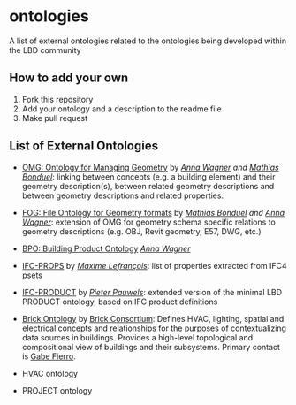 # ontologies
A list of external ontologies related to the ontologies being developed within the LBD community

## How to add your own
1. Fork this repository
2. Add your ontology and a description to the readme file
3. Make pull request

## List of External Ontologies

* [OMG: Ontology for Managing Geometry](https://w3id.org/omg) by *[Anna Wagner](https://www.researchgate.net/profile/Anna_Wagner13) and [Mathias Bonduel](https://www.researchgate.net/profile/Mathias_Bonduel)*: linking between concepts (e.g. a building element) and their geometry description(s), between related geometry descriptions and between geometry descriptions and related properties. 

* [FOG: File Ontology for Geometry formats](https://w3id.org/fog) by *[Mathias Bonduel](https://www.researchgate.net/profile/Mathias_Bonduel) and [Anna Wagner](https://www.researchgate.net/profile/Anna_Wagner13)*: extension of OMG for geometry schema specific relations to geometry descriptions (e.g. OBJ, Revit geometry, E57, DWG, etc.)

* [BPO: Building Product Ontology](https://w3id.org/bpo) *[Anna Wagner](https://www.researchgate.net/profile/Anna_Wagner13)*

* [IFC-PROPS](https://github.com/maximelefrancois86/props) by *[Maxime Lefrançois](http://maxime-lefrancois.info/me#)*: list of properties extracted from IFC4 psets

* [IFC-PRODUCT](https://github.com/pipauwel/product) by *[Pieter Pauwels](https://www.ugent.be/ea/architectuur/en/contact/staff-members/pieter-pauwels)*: extended version of the minimal LBD PRODUCT ontology, based on IFC product definitions

* [Brick Ontology](https://github.com/BrickSchema/brick/) by [Brick Consortium](https://brickschema.org/): Defines HVAC, lighting, spatial and electrical concepts and relationships for the purposes of contextualizing data sources in buildings. Provides a high-level topological and compositional view of buildings and their subsystems. Primary contact is [Gabe Fierro](https://gtf.fyi).

* HVAC ontology

* PROJECT ontology
